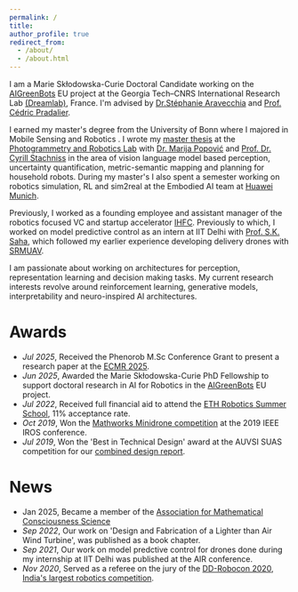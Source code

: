 ```yaml
---
permalink: /
title: 
author_profile: true
redirect_from: 
  - /about/
  - /about.html
---
```

I am a Marie Skłodowska-Curie Doctoral Candidate working on the [AIGreenBots](https://aigreenbots.eu) EU project at the Georgia Tech–CNRS International Research Lab [(Dreamlab)](https://dream.georgiatech-metz.fr), France. I'm advised by [Dr.Stéphanie Aravecchia](https://scholar.google.com/citations?user=tzDLDw8AAAAJ&hl=en) and [Prof. Cédric Pradalier](https://scholar.google.com/citations?user=4_1DZoYAAAAJ&hl=en). 

I earned my master's degree from the University of Bonn where I majored in Mobile Sensing and Robotics . I wrote my [master thesis](http://baj31415.github.io/files/2024bajpaimsc.pdf) at the [Photogrammetry and Robotics Lab](https://www.ipb.uni-bonn.de/index.html) with [Dr. Marija Popović](https://scholar.google.com/citations?hl=en&user=XON8iQoAAAAJ&view_op=list_works&sortby=pubdate) and [Prof. Dr. Cyrill Stachniss](https://scholar.google.com/citations?hl=en&user=8vib2lAAAAAJ&view_op=list_works&sortby=pubdate) in the area of vision language model based perception, uncertainty quantification, metric-semantic mapping and planning for household robots. During my master's I also spent a semester working on robotics simulation, RL and sim2real at the Embodied AI team at [Huawei Munich](https://huaweiresearchcentergermanyaustria.teamtailor.com/departments/intelligent-cloud-technologies-laboratory). 

Previously, I worked as a founding employee and assistant manager of the robotics focused VC and startup accelerator [IHFC](https://www.ihfc.co.in/). Previously to which, I worked on model predictive control as an intern at IIT Delhi with [Prof. S.K. Saha](https://scholar.google.co.in/citations?hl=en&user=9Td4hFMAAAAJ&view_op=list_works&sortby=pubdate), which followed my earlier experience developing delivery drones with [SRMUAV](https://www.youtube.com/@srmuav3921).

I am passionate about working on architectures for perception, representation learning and decision making tasks. My current research interests revolve around reinforcement learning, generative models, interpretability and neuro-inspired AI architectures. 

# Awards

- *Jul 2025*, Received the Phenorob M.Sc Conference Grant to present a research paper at the [ECMR 2025](https://ecmr2025.dei.unipd.it).
- *Jun 2025*, Awarded the Marie Skłodowska-Curie PhD Fellowship to support doctoral research in AI for Robotics in the [AIGreenBots](https://aigreenbots.eu) EU project.
- *Jul 2022*, Received full financial aid to attend the [ETH Robotics Summer School](https://robotics-summerschool.ethz.ch/), 11% acceptance rate.
- *Oct 2019*, Won the [Mathworks Minidrone competition](https://www.mathworks.com/academia/students/competitions/minidrones/winners.html#IROS2019) at the 2019 IEEE IROS conference.
- *Jul 2019*, Won the 'Best in Technical Design' award at the AUVSI SUAS competition for our [combined design report](http://baj31415.github.io/files/2019srmuavCDR.pdf).


# News

- Jan 2025, Became a member of the [Association for Mathematical Consciousness Science](https://amcs-community.org/) 
- *Sep 2022*, Our work on 'Design and Fabrication of a Lighter than Air Wind Turbine', was published as a book chapter.
- *Sep 2021*, Our work on model predctive control for drones done during my internship at IIT Delhi was published at the AIR conference.
- *Nov 2020*, Served as a referee on the jury of the [DD-Robocon 2020](https://diamond.iitd.ac.in/event-dd-robocon.php), [India's largest robotics competition](https://ddrobocon.iitd.ac.in/).
